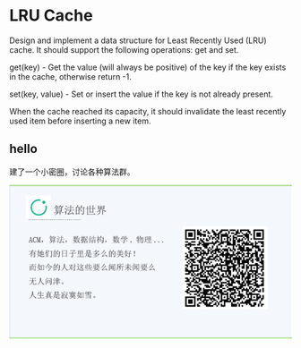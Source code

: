 # LRU Cache

Design and implement a data structure for Least Recently Used (LRU) cache. It should support the following operations: get and set.  

get(key) - Get the value (will always be positive) of the key if the key exists in the cache, otherwise return -1.  


set(key, value) - Set or insert the value if the key is not already present.   

When the cache reached its capacity, it should invalidate the least recently used item before inserting a new item.  



## hello

建了一个小密圈，讨论各种算法群。  

![小密圈](/images/suanfa_xiaomiquan.jpg)

